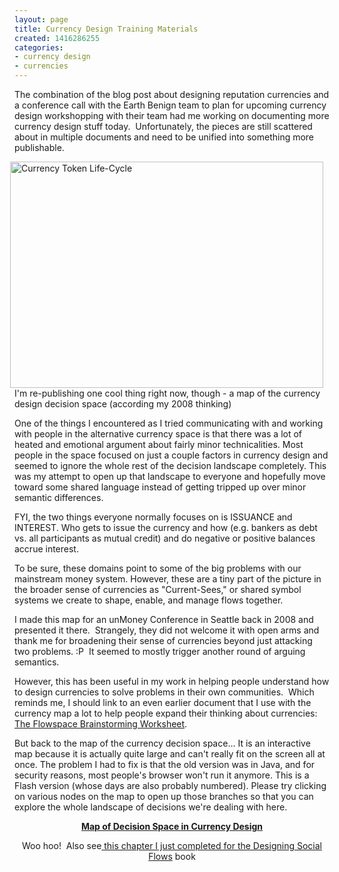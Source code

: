 ```yaml
---
layout: page
title: Currency Design Training Materials
created: 1416286255
categories:
- currency design
- currencies
---
```

<p>The combination of the blog post about designing reputation currencies and a conference call with the Earth Benign team to plan for upcoming currency design workshopping with their team had me working on documenting more currency design stuff today. &nbsp;Unfortunately, the pieces are still scattered about in multiple documents and need to be unified into something more publishable.</p><p><a href="/currencymap"><img alt="Currency Token Life-Cycle" src="http://mail.geekgene.com/media/Currency_Life_Cycle.png" style="width: 501px; height: 362px; float: right; margin-left: 10px; margin-right: 10px;"></a>I'm re-publishing one cool thing right now, though - a map of the currency design decision space (according my 2008 thinking)</p><p>One of the things I encountered as I tried communicating with and working with people in the alternative currency space is that there was a lot of heated and emotional argument about fairly minor technicalities. Most people in the space focused on just a couple factors in currency design and seemed to ignore the whole rest of the decision landscape completely. This was my attempt to open up that landscape to everyone and hopefully move toward some shared language instead of getting tripped up over minor semantic differences.</p><p>FYI, the two things everyone normally focuses on is ISSUANCE and INTEREST. Who gets to issue the currency and how (e.g. bankers as debt vs. all participants as mutual credit) and do negative or positive balances accrue interest.&nbsp;</p><p><!--break--></p><p>To be sure, these domains point to some of the big problems with our mainstream money system. However, these are a tiny part of the picture in the broader sense of currencies as "Current-Sees," or shared symbol systems we create to shape, enable, and manage flows together.</p><p>I made this map for an unMoney Conference in Seattle back in 2008 and presented it there. &nbsp;Strangely, they did not welcome it with open arms and thank me for broadening their sense of currencies beyond just attacking two problems. :P &nbsp;It seemed to mostly trigger another round of arguing semantics.</p><p>However, this has been useful in my work in helping people understand how to design currencies to solve problems in their own communities. &nbsp;Which reminds me, I should link to an even earlier document that I use with the currency map a lot to help people expand their thinking about currencies: <a href="http://targetedcurrencies.net/files/targetedcurrencies/Flowspace%20Brainstorming%20Worksheet.doc">The Flowspace Brainstorming Worksheet</a>.</p><p>But back to the map of the currency decision space... It is an interactive map because it is actually quite large and can't really fit on the screen all at once. The problem I had to fix is that the old version was in Java, and for security reasons, most people's browser won't run it anymore. This is a Flash version (whose days are also probably numbered). Please try clicking on various nodes on the map to open up those branches so that you can explore the whole landscape of decisions we're dealing with here.</p><p style="text-align: center;"><a href="/currencymap"><strong>Map of Decision Space in Currency Design</strong></a></p><p style="text-align: center;">Woo hoo! &nbsp;Also see<a href="/blog/designing-social-flows-chapter-6-designing-incentives"> this chapter I just completed for the Designing Social Flows</a> book</p><p>&nbsp;</p>

